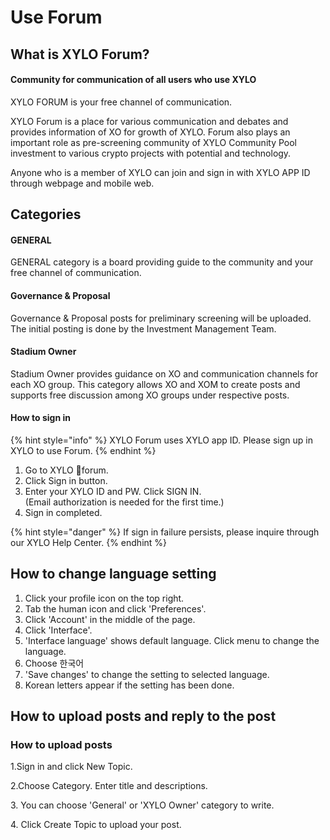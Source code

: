 # Use Forum

## What is XYLO Forum?&#x20;

#### Community for communication of all users who use XYLO&#x20;

XYLO FORUM is your free channel of communication.&#x20;

XYLO Forum is a place for various communication and debates and provides information of XO for growth of XYLO. Forum also plays an important role as pre-screening community of XYLO Community Pool investment to various crypto projects with potential and technology.&#x20;

Anyone who is a member of XYLO can join and sign in with XYLO APP ID through webpage and mobile web.

## Categories&#x20;

#### GENERAL&#x20;

GENERAL category is a board providing guide to the community and your free channel of communication.&#x20;

#### Governance & Proposal&#x20;

Governance & Proposal posts for preliminary screening will be uploaded. The initial posting is done by the Investment Management Team.&#x20;

#### Stadium Owner&#x20;

Stadium Owner provides guidance on XO and communication channels for each XO group. This category allows XO and XOM to create posts and supports free discussion among XO groups under respective posts.

#### How to sign in&#x20;

{% hint style="info" %}
XYLO Forum uses XYLO app ID. Please sign up in XYLO to use Forum.&#x20;
{% endhint %}

1. Go to XYLO forum.&#x20;
2. Click Sign in button.&#x20;
3. Enter your XYLO ID and PW. Click SIGN IN. \
   (Email authorization is needed for the first time.)&#x20;
4. Sign in completed.&#x20;

{% hint style="danger" %}
If sign in failure persists, please inquire through our XYLO Help Center.
{% endhint %}



## How to change language setting

1. Click your profile icon on the top right.
2. Tab the human icon and click 'Preferences'.
3. Click 'Account' in the middle of the page.
4. Click 'Interface'.
5. 'Interface language' shows default language. Click menu to change the language.
6. Choose 한국어
7. 'Save changes' to change the setting to selected language.
8. Korean letters appear if the setting has been done.

## How to upload posts and reply to the post

### How to upload posts&#x20;

1.Sign in and click New Topic.&#x20;

2.Choose Category. Enter title and descriptions.&#x20;

3\. You can choose 'General' or 'XYLO Owner' category to write.&#x20;

4\. Click Create Topic to upload your post.

